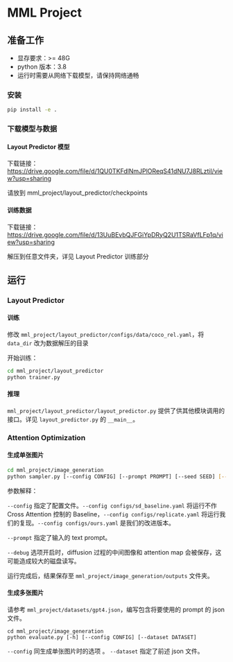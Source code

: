 # MML Project

## 准备工作

- 显存要求：>= 48G
- python 版本：3.8
- 运行时需要从网络下载模型，请保持网络通畅

### 安装
```bash
pip install -e .
```

### 下载模型与数据
#### Layout Predictor 模型
下载链接：https://drive.google.com/file/d/1QU0TKFdlNmJPlOReqS41dNU7J8RLztil/view?usp=sharing

请放到 mml_project/layout_predictor/checkpoints

#### 训练数据
下载链接：https://drive.google.com/file/d/13UuBEvbQJFGiYpDRyQ2U1TSRaVfLFp1q/view?usp=sharing

解压到任意文件夹，详见 Layout Predictor 训练部分

## 运行

### Layout Predictor

#### 训练

修改 `mml_project/layout_predictor/configs/data/coco_rel.yaml`，将 `data_dir` 改为数据解压的目录

开始训练：

```bash
cd mml_project/layout_predictor
python trainer.py
```

#### 推理

`mml_project/layout_predictor/layout_predictor.py` 提供了供其他模块调用的接口。详见 `layout_predictor.py` 的 `__main__`。

### Attention Optimization

#### 生成单张图片

```bash
cd mml_project/image_generation
python sampler.py [--config CONFIG] [--prompt PROMPT] [--seed SEED] [--debug]
```

参数解释：

`--config` 指定了配置文件。`--config configs/sd_baseline.yaml` 将运行不作 Cross Attention 控制的 Baseline，`--config configs/replicate.yaml` 将运行我们的复现。`--config configs/ours.yaml` 是我们的改进版本。

`--prompt` 指定了输入的 text prompt。

`--debug` 选项开启时，diffusion 过程的中间图像和 attention map 会被保存，这可能造成较大的磁盘读写。

运行完成后，结果保存至 `mml_project/image_generation/outputs` 文件夹。


#### 生成多张图片

请参考 `mml_project/datasets/gpt4.json`，编写包含将要使用的 prompt 的 json 文件。

```
cd mml_project/image_generation
python evaluate.py [-h] [--config CONFIG] [--dataset DATASET]
```

`--config` 同生成单张图片时的选项
。
`--dataset` 指定了前述 json 文件。

